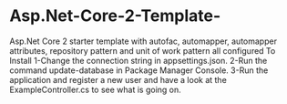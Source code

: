 # Asp.Net-Core-2-Template-
Asp.Net Core 2 starter template with autofac, automapper, automapper attributes, repository pattern and unit of work pattern all configured
To Install
1-Change the connection string in appsettings.json.
2-Run the command update-database in Package Manager Console.
3-Run the application and register a new user and have a look at the ExampleController.cs to see what is going on.
